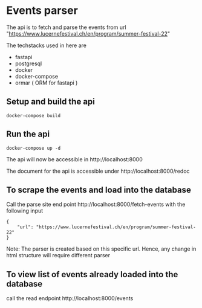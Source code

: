 # Events parser

The api is to fetch and parse the events from url "https://www.lucernefestival.ch/en/program/summer-festival-22"

The techstacks used in here are
* fastapi
* postgresql
* docker
* docker-compose
* ormar ( ORM for fastapi )


## Setup and build the api
```
docker-compose build
```

## Run the api
```
docker-compose up -d
```
The api will now be accessible in http://localhost:8000

The document for the api is accessible under http://localhost:8000/redoc


## To scrape the events and load into the database 

Call the parse site end point http://localhost:8000/fetch-events
 with the following input
```
{
    "url": "https://www.lucernefestival.ch/en/program/summer-festival-22"
}
```
Note: The parser is created based on this specific url. 
Hence, any change in html structure will require different parser


## To view list of events already loaded into the database

call the read endpoint http://localhost:8000/events

